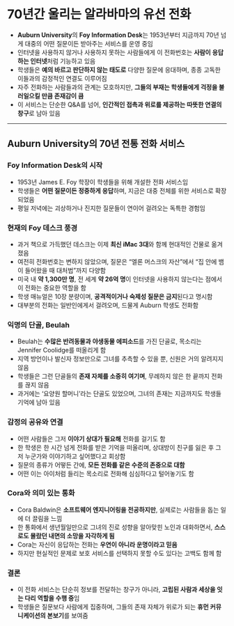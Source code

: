 # 70년간 울리는 알라바마의 유선 전화


* **Auburn University**의 **Foy Information Desk**는 1953년부터 지금까지 70년 넘게 대중의 어떤 질문이든 받아주는 서비스를 운영 중임
* 인터넷을 사용하지 않거나 사용하지 못하는 사람들에게 이 전화번호는 **사람이 응답하는 인터넷**처럼 기능하고 있음
* 학생들은 **예의 바르고 판단하지 않는 태도로** 다양한 질문에 응대하며, 종종 고독한 이들과의 감정적인 연결도 이루어짐
* 자주 전화하는 사람들과의 관계는 모호하지만, **그들의 부재는 학생들에게 걱정을 불러일으킬 만큼 존재감이 큼**
* 이 서비스는 단순한 Q&A를 넘어, **인간적인 접촉과 위로를 제공하는 따뜻한 연결의 창구**로 남아 있음

---

Auburn University의 70년 전통 전화 서비스
--------------------------------

### Foy Information Desk의 시작

* 1953년 James E. Foy 학장이 학생들을 위해 개설한 전화 서비스임
* 학생들은 **어떤 질문이든 정중하게 응답**하며, 지금은 대중 전체를 위한 서비스로 확장되었음
* 평일 저녁에는 괴상하거나 진지한 질문들이 연이어 걸려오는 독특한 경험임

### 현재의 Foy 데스크 풍경

* 과거 책으로 가득했던 데스크는 이제 **최신 iMac 3대**와 함께 현대적인 건물로 옮겨졌음
* 여전히 전화번호는 변하지 않았으며, 질문은 “엘론 머스크의 자산”에서 “집 안에 뱀이 들어왔을 때 대처법”까지 다양함
* 미국 내 **약 1,300만 명**, 전 세계 **약 26억 명**이 인터넷을 사용하지 않는다는 점에서 이 전화는 중요한 역할을 함
* 학생 매뉴얼은 10장 분량이며, **공격적이거나 숙제성 질문은 금지**된다고 명시함
* 대부분의 전화는 일반인에게서 걸려오며, 드물게 Auburn 학생도 전화함

### 익명의 단골, Beulah

* Beulah는 **수많은 반려동물과 야생동물 에피소드**를 가진 단골로, 목소리는 Jennifer Coolidge를 떠올리게 함
* 지역 방언이나 발신자 정보만으로 그녀를 추측할 수 있을 뿐, 신원은 거의 알려지지 않음
* 학생들은 그런 단골들의 **존재 자체를 소중히 여기며**, 무례하지 않은 한 끝까지 전화를 끊지 않음
* 과거에는 ‘요양원 할머니’라는 단골도 있었으며, 그녀의 존재는 지금까지도 학생들 기억에 남아 있음

### 감정의 공유와 연결

* 어떤 사람들은 그저 **이야기 상대가 필요해** 전화를 걸기도 함
* 한 학생은 한 시간 넘게 전화를 받은 기억을 떠올리며, 상대방이 친구를 잃은 후 그저 누군가와 이야기하고 싶어했다고 회상함
* 질문의 종류가 어떻든 간에, **모든 전화를 같은 수준의 존중으로 대함**
* 어떤 이는 아이처럼 들리는 목소리로 전화해 심심하다고 털어놓기도 함

### Cora와 의미 있는 통화

* Cora Baldwin은 **소프트웨어 엔지니어링을 전공하지만**, 실제로는 사람들을 돕는 일에 더 끌림을 느낌
* 한 통화에서 생년월일만으로 그녀의 진로 성향을 알아맞힌 노인과 대화하면서, **스스로도 몰랐던 내면의 소망을 자각하게 됨**
* Cora는 자신이 응답하는 전화는 **우연이 아니라 운명이라고 믿음**
* 하지만 현실적인 문제로 보호 서비스를 선택하지 못할 수도 있다는 고백도 함께 함

### 결론

* 이 전화 서비스는 단순히 정보를 전달하는 창구가 아니라, **고립된 사람과 세상을 잇는 다리 역할을 수행 중**임
* 학생들은 질문보다 사람에게 집중하며, 그들의 존재 자체가 위로가 되는 **휴먼 커뮤니케이션의 본보기**를 보여줌
